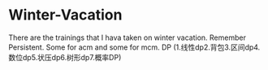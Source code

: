# Winter-Vacation
There are the trainings that I hava taken on winter vacation.
Remember Persistent.
Some for acm and some for mcm.
DP (1.线性dp2.背包3.区间dp4.数位dp5.状压dp6.树形dp7.概率DP)
